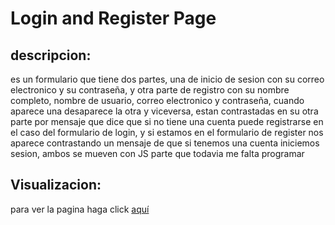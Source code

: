# Login and Register Page
## descripcion: 
es un formulario que tiene dos partes, una de inicio de sesion con su correo electronico y su contraseña, y otra parte de registro con su nombre completo, nombre de usuario, correo electronico y contraseña, cuando aparece una desaparece la otra y viceversa, estan contrastadas en su otra parte por mensaje que dice que si no tiene una cuenta puede registrarse en el caso del formulario de login, y si estamos en el formulario de register nos aparece contrastando un mensaje de que si tenemos una cuenta iniciemos sesion, ambos se mueven con JS parte que todavia me falta programar

## Visualizacion:
para ver la pagina haga click [aquí](file:///C:/Users/Angel/OneDrive/Escritorio/dise%C3%B1o%20web/index.html?)
